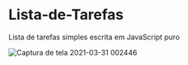 
# Lista-de-Tarefas
Lista de tarefas simples escrita em JavaScript puro



![Captura de tela 2021-03-31 002446](https://user-images.githubusercontent.com/52250904/113086163-861ca900-91b7-11eb-934e-9de4827409df.png)

